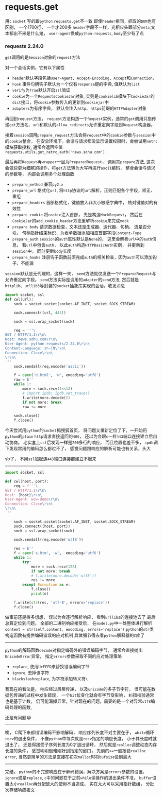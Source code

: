 # requests.get

用`c` `socket` 写的跟`python` `requests.get`不一致
即使`header`相同，抓取的`DOM`也有区别， 一个1700行， 一个才200多
`header`字段不一样，光相应头跟部分`meta`,文本都出不来是什么鬼， `user-agent`换成`python-requests`, `body`至少有了点

### requests 2.24.0
`get`调用的是`Session`对象的`request`方法

对一个会话实例，它有以下属性
-    `header`默认字段包括`User-Agent`、`Accept-Encoding`、`Accept`和`Connection`，
-   `hook` 事件句柄钩子默认为一个仅有`response`键的字典,   值默认为`list`
-    `verify`为`True`默认开启`ssl`验证
-    `cookie`为一个`RequestsCookieJar`对象,  实则是`cookielib`模块下`CookieJar`的`dict`接口，将`cookie`参数传入的更新到`cookiejar`中
-    `adapters`为有序字典， 默认会注入`http`、`https`前缀的`HTTPAdapter`对象

再回到`request`方法， `request`方法构造一个`Request`实例，通常的`get`调用只指传递`get`方法名、`url`和默认的`allow_redirects`允许重定向字段到`Request`构造器，

接着`session`调用`prepare_request`方法会将`request`中的`cookie`参数与`session`中的`cookie`整合， 在安全环境下，会话与请求都没显示设置权限时，会尝试用`netrc`模块获取授权,  通常会返回空值`requests.utils.get_netrc_auth('news.sohu.com')`

最后再将`Request`再`wrapper`一层为`PreparedRequest`， 调用其`prepare`方法, 这次会做些更为细腻的操作，将`get`方法转为大写再进行`ascii`编码， 整合会话与请求的参数等， 内部会调用多个处理函数
-    `prepare_method` 兼容`py2.x`
-    `prepare_url` 格式化`url`, 将`http`协议的`url`解析，正则匹配各个字段，矫正、重组
-    `prepare_headers` 首部格式化，键值放入非大小敏感字典中， 核对键值对的有效性
-    `prepare_cookie` 将`cookie`注入首部， 先是构造`MockRequest`， 然后在`CookieJar`的`add_cookie_header`方法里解析`cookie`来完成`mock`
-    `prepare_body` 请求数据检查，文本还是生成器、迭代器、句柄， 流是否分块， 句柄指针结束标识，为表单数据添加相应首部字段`Content-Type`
-    `prepare_auth`  `session`的`auth`属性默认是`None`的， 这里会解析`url`中的`auth`信息， 若`url`中包含`auth`， 以此`auth`构造`HTTPBasicAuth`实例， 并更新到`session`中， 同时更新`body`长度
-    `prepare_hooks` 注册钩子函数前须完成`auth`的相关检查，因为`auth`可以添加钩子，不能漏

`session`默认是无代理的，这样一来， `send`方法就仅发送一个`PreparedRequest`与允许重定向字段，
`send`方法实际是调用的`adapter`的`send`方法,   然后就是`httplib`、`urllib3`等封装的`socket`抽象库实现的会话，收发消息

```python
import socket, ssl
def cwl(url):
    sock = socket.socket(socket.AF_INET, socket.SOCK_STREAM)

    sock.connect((url, 443))

    sock = ssl.wrap_socket(sock)

    req = '''\
GET / HTTP/1.1\r\n\
Host: news.sohu.com\r\n\
User-Agent: python-requests/2.24.0\r\n\
Content-Language: zh-CN\r\n\
Connection: Close\r\n\
\r\n\
'''
    sock.sendall(req.encode('ascii'))

    f = open('d.html', 'w', encoding='utf8')
    raw = b''
    while 1:
        more = sock.recv(1<<12)
        # import ipdb; ipdb.set_trace()
        f.write(more.decode())
        if not more: break
        raw += more
  
    sock.close()
    f.close()
```
今天尝试用`python`的`socket`抓搜狐首页， 将问题又重新定位了下，一开始用 `python`的`plain` `http`请求直接返回的`400`， 还以为会跟`c`一样`443`端口连接建立后自动协商， 老实套上`ssl`后发现一样是`200`多行的响应， 而且位置也差不多， `ipdb`调下发现常用的编码怎么都过不了， 感觉问题跟响应的解析可能也有关系，头大

sb了， 不用`ssl`加密连`443`端口连接都建立不起来

---
```python
import socket, ssl

def cwl(host, port):
    req = f'''\
GET / HTTP/1.1\r\n\
Host: {host}\r\n\
User-Agent: wcw-demo\r\n\
Connection: Close\r\n\
\r\n\
'''

    sock = socket.socket(socket.AF_INET, socket.SOCK_STREAM)
    sock.connect((host, port))
    sock = ssl.wrap_socket(sock)
    
    sock.sendall(req.encode('utf8'))

    res = b''
    f = open('a.htm', 'w',  encoding='utf8')
    while 1:
        try:
            more = sock.recv(128)
            if not more: break
            # f.write(more.decode('utf8'))
            res += more 
        except Exception as e:
            f.close()
            print(e)

    f.write(str(res, 'utf-8', errors='replace'))
    f.close()
```    
做事前还是得多想想， 误以为会逐行解析响应， 看到`urllib3`的连接池去了
最后总算定位到问题，  全部的二进制响应接受后， 在`model.py`中一处整体进行解析
`content = str(self.content, encoding, errors='replace')`
`python`的`str`类构造函数有提供编码错误的应对机制
具体细节得去看`python`解释器的`C`库了

---
`python`的解码函数`decode`对指定编码外的错误编码字节， 通常会直接抛出`UnicodeError`异常，
指定`errors`参数采取不同的应对处理策略
-    `replace`, 使用`U+FFFD`来替换错误编码字节
-    `ignore`, 去掉该字符
-    `blackslashreplace`,  为字符添加转义符`\`

我现在的看法是， 响应经过层层传递， 以及`unicode`的多子节字符， 很可能在数据包传递的过程中发生错误， 一个`bit`位变化就会有字节受影响， 纠错校验通常也是基于计数， 仍可能漏掉异常，针对现在的问题，需要的是一个对异常`utf8`编码处理的函数,  

还是有问题😂

---
唉， C爬下来都错误编码不影响解码， 响应序列长度不对主要在于， `while`循环`recv`的退出条件， 不像`python`中每次就是`recv`指定的响应长度， 小于其长度时就退出了， 还是得接受子序列长度为0才退出循环， 然后就是`realloc`调整动态内存长度的条件， 感觉明明很难刚好到指定的窗口， 先前的`>=`一直报错`realloc error`, 当然更简单的方法是直接在初次`malloc`时将`bufsize`设到最大

---
完结， `python`的不完整响应在于解码错误，解决方案是`errors`参数的设置， `ignore`或是`replace`,
`c`中的问题在于之前`while`读操作的退出条件不准， `buffer`设置太小`realloc`再分配放大的使用不当造成， 实在太大可以采用指针数组， 分批次存储响应报文

<!-- 2020年7月28日 22:30 -->